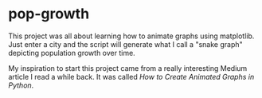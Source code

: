# pop-growth
This project was all about learning how to animate graphs using matplotlib. Just enter a city and the script will generate what I call a "snake graph" depicting population growth over time.

My inspiration to start this project came from a really interesting Medium article I read a while back. It was called *How to Create Animated Graphs in Python*.

